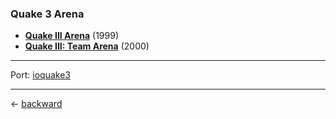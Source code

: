 ### Quake 3 Arena

- [**Quake III Arena**](https://quake.fandom.com/wiki/Quake_III_Arena) (1999)
- [**Quake III: Team Arena**](https://quake.fandom.com/wiki/Quake_III:_Team_Arena) (2000)

---

Port: [ioquake3](https://ioquake3.org/get-it/)

---

&larr; [backward](../../../../README.md)
